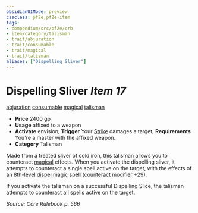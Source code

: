 ```yaml
---
obsidianUIMode: preview
cssclass: pf2e,pf2e-item
tags:
- compendium/src/pf2e/crb
- item/category/talisman
- trait/abjuration
- trait/consumable
- trait/magical
- trait/talisman
aliases: ["Dispelling Sliver"]
---
```

# Dispelling Sliver *Item 17*  
[abjuration](../../../Rules/traits/abjuration.md)  [consumable](../../../Rules/traits/consumable.md)  [magical](../../../Rules/traits/magical.md)  [talisman](../../../Rules/traits/talisman.md)  

- **Price** 2400 gp
- **Usage** affixed to a weapon
- **Activate** envision; **Trigger** Your [Strike](../../../Rules/actions/strike.md) damages a target; **Requirements** You're a master with the affixed weapon.
- **Category** Talisman

Made from a treated sliver of cold iron, this talisman allows you to counteract [magical](../../../Rules/traits/magical.md) effects. When you activate the dispelling sliver, it attempts to counteract a single spell active on the target, with the effects of an 8th-level [dispel magic](../../spells/dispel-magic.md) spell (counteract modifier +29).

If you activate the talisman on a successful Dispelling Slice, the talisman attempts to counteract all spells active on the target.

*Source: Core Rulebook p. 566*